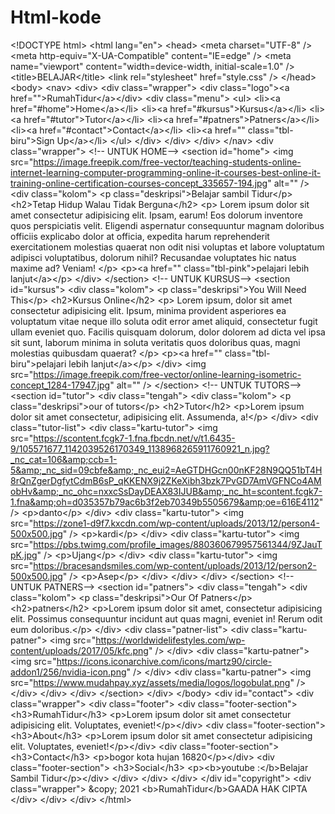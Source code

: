 # Html-kode
&lt;!DOCTYPE html> &lt;html lang="en">   &lt;head>     &lt;meta charset="UTF-8" />     &lt;meta http-equiv="X-UA-Compatible" content="IE=edge" />     &lt;meta name="viewport" content="width=device-width, initial-scale=1.0" />     &lt;title>BELAJAR&lt;/title>     &lt;link rel="stylesheet" href="style.css" />   &lt;/head>   &lt;body>     &lt;nav>       &lt;div>         &lt;div class="wrapper">           &lt;div class="logo">&lt;a href="">RumahTidur&lt;/a>&lt;/div>           &lt;div class="menu">             &lt;ul>               &lt;li>&lt;a href="#home">Home&lt;/a>&lt;/li>               &lt;li>&lt;a href="#kursus">Kursus&lt;/a>&lt;/li>               &lt;li>&lt;a href="#tutor">Tutor&lt;/a>&lt;/li>               &lt;li>&lt;a href="#patners">Patners&lt;/a>&lt;/li>               &lt;li>&lt;a href="#contact">Contact&lt;/a>&lt;/li>               &lt;li>&lt;a href="" class="tbl-biru">Sign Up&lt;/a>&lt;/li>             &lt;/ul>           &lt;/div>         &lt;/div>       &lt;/div>     &lt;/nav>     &lt;div class="wrapper">       &lt;!-- UNTUK HOME-->       &lt;section id="home">         &lt;img src="https://image.freepik.com/free-vector/teaching-students-online-internet-learning-computer-programming-online-it-courses-best-online-it-training-online-certification-courses-concept_335657-194.jpg" alt="" />         &lt;div class="kolom">           &lt;p class="deskripsi">Belajar sambil Tidur&lt;/p>           &lt;h2>Tetap Hidup Walau Tidak Berguna&lt;/h2>           &lt;p>             Lorem ipsum dolor sit amet consectetur adipisicing elit. Ipsam, earum! Eos dolorum inventore quos perspiciatis velit. Eligendi aspernatur consequuntur magnam doloribus officiis explicabo dolor at officia, expedita harum             reprehenderit exercitationem molestias quaerat non odit nisi voluptas et labore voluptatum adipisci voluptatibus, dolorum nihil? Recusandae voluptates hic natus maxime ad? Veniam!           &lt;/p>           &lt;p>&lt;a href="" class="tbl-pink">pelajari lebih lanjut&lt;/a>&lt;/p>         &lt;/div>       &lt;/section>       &lt;!-- UNTUK KURSUS-->       &lt;section id="kursus">         &lt;div class="kolom">           &lt;p class="deskripsi">You Will Need This&lt;/p>           &lt;h2>Kursus Online&lt;/h2>           &lt;p>             Lorem ipsum, dolor sit amet consectetur adipisicing elit. Ipsum, minima provident asperiores ea voluptatum vitae neque illo soluta odit error amet aliquid, consectetur fugit ullam eveniet quo. Facilis quisquam dolorum, dolor             dolorem ad dicta vel ipsa sit sunt, laborum minima in soluta veritatis quos doloribus quas, magni molestias quibusdam quaerat?           &lt;/p>           &lt;p>&lt;a href="" class="tbl-biru">pelajari lebih lanjut&lt;/a>&lt;/p>         &lt;/div>         &lt;img src="https://image.freepik.com/free-vector/online-learning-isometric-concept_1284-17947.jpg" alt="" />       &lt;/section>       &lt;!-- UNTUK TUTORS-->       &lt;section id="tutor">         &lt;div class="tengah">           &lt;div class="kolom">             &lt;p class="deskripsi">our of tutors&lt;/p>             &lt;h2>Tutor&lt;/h2>             &lt;p>Lorem ipsum dolor sit amet consectetur, adipisicing elit. Assumenda, a!&lt;/p>           &lt;/div>           &lt;div class="tutor-list">             &lt;div class="kartu-tutor">               &lt;img                 src="https://scontent.fcgk7-1.fna.fbcdn.net/v/t1.6435-9/105571677_1142039526170349_1138968265911760921_n.jpg?_nc_cat=106&amp;ccb=1-5&amp;_nc_sid=09cbfe&amp;_nc_eui2=AeGTDHGcn00nKF28N9QQ51bT4H8rQnZgerDgfytCdmB6sP_qKKENX9j2ZKeXibh3bzk7PvGD7AmVGFNCo4AMobHv&amp;_nc_ohc=nxxcSsDayDEAX83IJUB&amp;_nc_ht=scontent.fcgk7-1.fna&amp;oh=d035357b79ac6b3f2eb70349b5505679&amp;oe=616E4112"               />               &lt;p>danto&lt;/p>             &lt;/div>             &lt;div class="kartu-tutor">               &lt;img src="https://zone1-d9f7.kxcdn.com/wp-content/uploads/2013/12/person4-500x500.jpg" />               &lt;p>kardi&lt;/p>             &lt;/div>             &lt;div class="kartu-tutor">               &lt;img src="https://pbs.twimg.com/profile_images/880360679957561344/9ZJauTpK.jpg" />               &lt;p>Ujang&lt;/p>             &lt;/div>             &lt;div class="kartu-tutor">               &lt;img src="https://bracesandsmiles.com/wp-content/uploads/2013/12/person2-500x500.jpg" />               &lt;p>Asep&lt;/p>             &lt;/div>           &lt;/div>         &lt;/div>       &lt;/section>       &lt;!-- UNTUK PATNERS-->       &lt;section id="patners">         &lt;div class="tengah">           &lt;div class="kolom">             &lt;p class="deskripsi">Our Of Patners&lt;/p>             &lt;h2>patners&lt;/h2>             &lt;p>Lorem ipsum dolor sit amet, consectetur adipisicing elit. Possimus consequuntur incidunt aut quas magni, eveniet in! Rerum odit eum doloribus.&lt;/p>           &lt;/div>           &lt;div class="patner-list">             &lt;div class="kartu-patner">               &lt;img src="https://worldwidelifestyles.com/wp-content/uploads/2017/05/kfc.png" />             &lt;/div>             &lt;div class="kartu-patner">               &lt;img src="https://icons.iconarchive.com/icons/martz90/circle-addon1/256/nvidia-icon.png" />             &lt;/div>             &lt;div class="kartu-patner">               &lt;img src="https://www.mudahpay.xyz/assets/media/logos/logobulat.png" />             &lt;/div>           &lt;/div>         &lt;/div>       &lt;/section>     &lt;/div>   &lt;/body>   &lt;div id="contact">     &lt;div class="wrapper">       &lt;div class="footer">         &lt;div class="footer-section">           &lt;h3>RumahTidur&lt;/h3>           &lt;p>Lorem ipsum dolor sit amet consectetur adipisicing elit. Voluptates, eveniet!&lt;/p>&lt;/div>         &lt;div class="footer-section">             &lt;h3>About&lt;/h3>             &lt;p>Lorem ipsum dolor sit amet consectetur adipisicing elit. Voluptates, eveniet!&lt;/p>&lt;/div>         &lt;div class="footer-section">               &lt;h3>Contact&lt;/h3>               &lt;p>bogor kota hujan 16820&lt;/p>&lt;/div>         &lt;div class="footer-section">                 &lt;h3>Social&lt;/h3>                 &lt;p>&lt;b>youtube :&lt;/b>Belajar Sambil  Tidur&lt;/p>&lt;/div>         &lt;/div>       &lt;/div>       &lt;/div>     &lt;/div id="copyright">       &lt;div class="wrapper">         &amp;copy;  2021 &lt;b>RumahTidur&lt;/b>GAADA HAK CIPTA       &lt;/div>     &lt;/div>   &lt;/div> &lt;/html>
